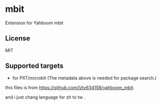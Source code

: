 # mbit

Extension for Yahboom mbit

## License

MIT

## Supported targets

* for PXT/microbit
(The metadata above is needed for package search.)


this files is from https://github.com/lzty634158/yahboom_mbit.

and i just chang language for zh to tw .